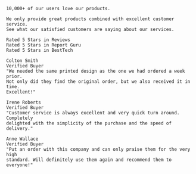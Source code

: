     10,000+ of our users love our products.

    We only provide great products combined with excellent customer service.
    See what our satisfied customers are saying about our services.

    Rated 5 Stars in Reviews
    Rated 5 Stars in Report Guru
    Rated 5 Stars in BestTech

    Colton Smith
    Verified Buyer
    "We needed the same printed design as the one we had ordered a week prior.
    Not only did they find the original order, but we also received it in time.
    Excellent!"

    Irene Roberts
    Verified Buyer
    "Customer service is always excellent and very quick turn around. Completely
    delighted with the simplicity of the purchase and the speed of delivery."

    Anne Wallace
    Verified Buyer
    "Put an order with this company and can only praise them for the very high
    standard. Will definitely use them again and recommend them to everyone!"
